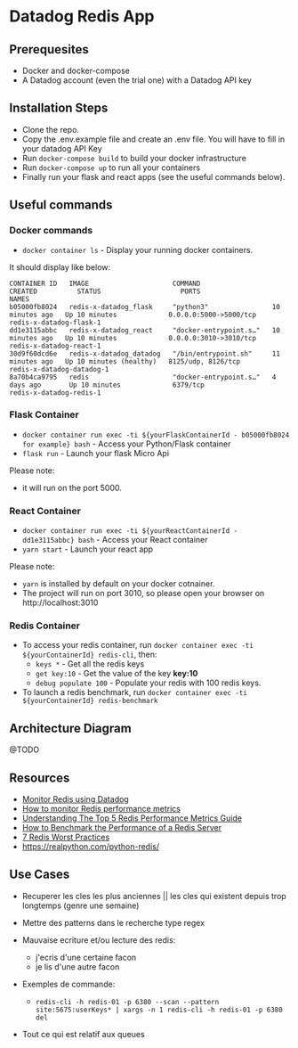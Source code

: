 # Datadog Redis App

## Prerequesites

- Docker and docker-compose
- A Datadog account (even the trial one) with a Datadog API key

## Installation Steps

- Clone the repo.
- Copy the .env.example file and create an .env file. You will have to fill in
  your datadog API Key
- Run `docker-compose build` to build your docker infrastructure
- Run `docker-compose up` to run all your containers
- Finally run your flask and react apps (see the useful commands below).

## Useful commands

### Docker commands
- `docker container ls` - Display your running docker containers.

It should display like below:

```
CONTAINER ID   IMAGE                     COMMAND                  CREATED          STATUS                    PORTS                    NAMES
b05000fb8024   redis-x-datadog_flask     "python3"                10 minutes ago   Up 10 minutes             0.0.0.0:5000->5000/tcp   redis-x-datadog-flask-1
dd1e3115abbc   redis-x-datadog_react     "docker-entrypoint.s…"   10 minutes ago   Up 10 minutes             0.0.0.0:3010->3010/tcp   redis-x-datadog-react-1
30d9f60dcd6e   redis-x-datadog_datadog   "/bin/entrypoint.sh"     11 minutes ago   Up 10 minutes (healthy)   8125/udp, 8126/tcp       redis-x-datadog-datadog-1
8a70b4ca9795   redis                     "docker-entrypoint.s…"   4 days ago       Up 10 minutes             6379/tcp                 redis-x-datadog-redis-1
```


### Flask Container
- `docker container run exec -ti ${yourFlaskContainerId - b05000fb8024 for example} bash` - Access your Python/Flask container 
- `flask run` - Launch your flask Micro Api

Please note:
- it will run on the port 5000.

### React Container
- `docker container run exec -ti ${yourReactContainerId - dd1e3115abbc} bash` -
  Access your React container
- `yarn start` - Launch your react app

Please note:
- `yarn` is installed by default on your docker cotnainer.
- The project will run on port 3010, so please open your browser on
  http://localhost:3010

### Redis Container
- To access your redis container, run `docker container exec -ti
  ${yourContainerId} redis-cli`, then:
  - `keys *` - Get all the redis keys
  - `get key:10` - Get the value of the key **key:10**
  - `debug populate 100` - Populate your redis with 100 redis keys.
- To launch a redis benchmark, run `docker container exec -ti ${yourContainerId} redis-benchmark`

## Architecture Diagram

@TODO

## Resources

- [Monitor Redis using Datadog](https://www.datadoghq.com/blog/monitor-redis-using-datadog/)
- [How to monitor Redis performance metrics](https://www.datadoghq.com/blog/how-to-monitor-redis-performance-metrics/)
- [Understanding The Top 5 Redis Performance Metrics Guide](https://www.datadoghq.com/resources/understanding-the-top-5-redis-performance-metrics-guide/)
- [How to Benchmark the Performance of a Redis Server](https://www.digitalocean.com/community/tutorials/how-to-perform-redis-benchmark-tests)
- [7 Redis Worst Practices](https://redis.com/blog/7-redis-worst-practices/)
- https://realpython.com/python-redis/

## Use Cases

- Recuperer les cles les plus anciennes || les cles qui existent depuis trop
  longtemps (genre une semaine)
- Mettre des patterns dans le recherche type regex
- Mauvaise ecriture et/ou lecture des redis:
  - j'ecris d'une certaine facon
  - je lis d'une autre facon

- Exemples de commande:
  - `redis-cli -h redis-01 -p 6380 --scan --pattern site:5675:userKeys* | xargs -n 1 redis-cli -h redis-01 -p 6380 del`
- Tout ce qui est relatif aux queues

